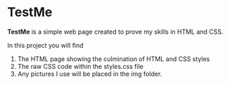 # TestMe


**TestMe** is a simple web page created to prove my skills in HTML and CSS.

In this project you will find
1.  The HTML page showing the culmination of HTML and CSS styles
2.  The raw CSS code within the styles.css file
3.  Any pictures I use will be placed in the img folder.
